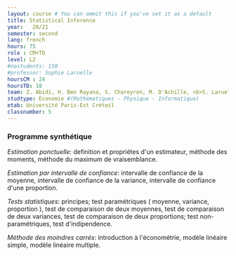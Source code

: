 ```yaml
---
layout: course # You can ommit this if you've set it as a default
title: Statistical Inference
year: 	20/21
semester: second
lang: french
hours: 75
role : CM+TD
level: L2
#nostudents: 150
#professor: Sophie Laruelle
hoursCM : 24
hoursTD: 18
team: Z. Abidi, H. Ben Rayana, S. Chareyron, M. D'Achille, <b>S. Laruelle</b>, A. Vialfont
studtype: Economie #(Mathématiques - Physique - Informatique)
etab: Université Paris-Est Créteil
classnumber: 5
---
```

### Programme synthétique


_Estimation ponctuelle_: definition et propriétes d'un estimateur, méthode des moments, méthode du maximum de vraisemblance.


_Estimation par intervalle de confiance_: intervalle de confiance de la moyenne, intervalle de confiance de la variance, intervalle de confiance d'une proportion.

_Tests statistiques_: principes; test paramétriques ( moyenne, variance, proportion ), test de comparaison de deux moyennes, test de comparaison de deux variances, test de comparaison de deux proportions; test non-paramétriques, test d'indipendence.

_Méthode des moindres carrés_: introduction à l'économétrie, modèle linéaire simple, modèle linéaire multiple.
